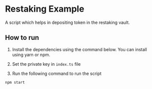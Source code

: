 # Restaking Example

A script which helps in depositing token in the restaking vault.

## How to run

1. Install the dependencies using the command below. You can install using yarn or npm.

2. Set the private key in `index.ts` file

3. Run the following command to run the script
```
npm start
```